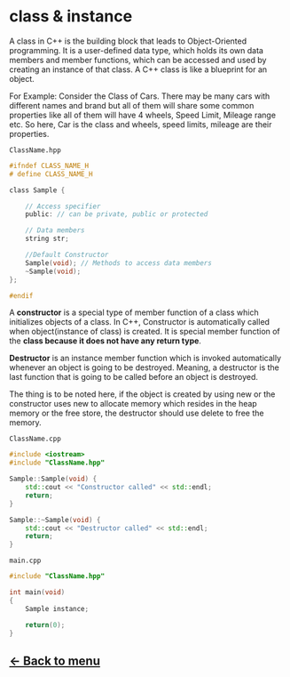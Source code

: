 # class & instance

A class in C++ is the building block that leads to Object-Oriented programming. It is a user-defined data type, which holds its own data members and member functions, which can be accessed and used by creating an instance of that class. A C++ class is like a blueprint for an object.

For Example: Consider the Class of Cars. There may be many cars with different names and brand but all of them will share some common properties like all of them will have 4 wheels, Speed Limit, Mileage range etc. So here, Car is the class and wheels, speed limits, mileage are their properties.

``ClassName.hpp``

```h
#ifndef CLASS_NAME_H
# define CLASS_NAME_H

class Sample {

    // Access specifier
    public: // can be private, public or protected

    // Data members
    string str;

    //Default Constructor
    Sample(void); // Methods to access data members
    ~Sample(void);
};

#endif
```

A **constructor** is a special type of member function of a class which initializes objects of a class. In C++, Constructor is automatically called when object(instance of class) is created. It is special member function of the __class because it does not have any return type__.

**Destructor** is an instance member function which is invoked automatically whenever an object is going to be destroyed. Meaning, a destructor is the last function that is going to be called before an object is destroyed.

The thing is to be noted here, if the object is created by using new or the constructor uses new to allocate memory which resides in the heap memory or the free store, the destructor should use delete to free the memory.

``ClassName.cpp``

```cpp
#include <iostream>
#include "ClassName.hpp"

Sample::Sample(void) {
    std::cout << "Constructor called" << std::endl;
    return;
}

Sample::~Sample(void) {
    std::cout << "Destructor called" << std::endl;
    return;
}
```

``main.cpp``

```cpp
#include "ClassName.hpp"

int main(void)
{
    Sample instance;

    return(0);
}
```

## [← Back to menu](./Summary.md)
